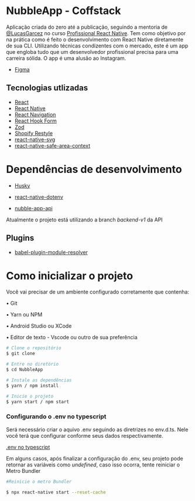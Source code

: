 # NubbleApp - Coffstack

<p>Aplicação criada do zero até a publicação, seguindo a mentoria de <a href='https://github.com/LucasGarcez' target='_blank'>@LucasGarcez</a> no curso <a href='https://coffstack.com.br/' target='_blank'>Profissional React Native</a>. Tem como objetivo por na prática como é feito o desenvolvimento com React Native diretamente de sua CLI. Utilizando técnicas condizentes com o mercado, este é um app que engloba tudo que um desenvolvedor profissional precisa para uma carreira sólida. O app é uma alusão ao Instagram.</p>

- [Figma](https://www.figma.com/design/qZVdIhrBpXhyZCPhy1WfAh/App---Nubble-(v.1.1)?node-id=0-1&t=UCqKWIqt6mvrfYjk-0)

## Tecnologias utlizadas 
- [React](https://react.dev/)
- [React Native](https://reactnative.dev/)
- [React Navigation](https://reactnavigation.org/)
- [React Hook Form](https://react-hook-form.com/)
- [Zod](https://zod.dev/)
- [Shopify Restyle](https://shopify.github.io/restyle/)
- [react-native-svg](https://github.com/software-mansion/react-native-svg)
- [react-native-safe-area-context](https://github.com/th3rdwave/react-native-safe-area-context)


# Dependências de desenvolvimento

- [Husky](https://typicode.github.io/husky/)
- [react-native-dotenv](https://www.npmjs.com/package/react-native-dotenv)

- [nubble-app-api](https://github.com/LucasGarcez/nubble-app-api)

<p>Atualmente o projeto está utilizando a branch <i>backend-v1</i> da API</p>

## Plugins

- [babel-plugin-module-resolver](https://github.com/tleunen/babel-plugin-module-resolver)


# Como inicializar o projeto

<p>Você vai precisar de um ambiente configurado corretamente que contenha:</p>
<p>• Git</p>
<p>• Yarn ou NPM</p>
<p>• Android Studio ou XCode</p>
<p>• Editor de texto - Vscode ou outro de sua preferência</p>


```bash
# Clone o repositório
$ git clone
```
```bash
# Entre no diretório
$ cd NubbleApp
```
```bash
# Instale as dependências
$ yarn / npm install
```
```bash
# Inicie o projeto
$ yarn start / npm start
```

### Configurando o .env no typescript

<span>Será necessário criar o aquivo .env seguindo as diretrizes no env.d.ts. Nele você terá que configurar conforme seus dados respectivamente.</span>

[.env no typescript](https://dev.to/bhatvikrant/how-to-add-environment-variables-in-a-react-native-project-with-ts-2ne5)

<span>Em alguns casos, após finalizar a configuração do .env, seu projeto pode retornar as variáveis como <i>undefined</i>, caso isso ocorra, tente reiniciar o Metro Bundler </span>

```bash
#Reinicie o metro Bundler

$ npx react-native start --reset-cache

```

